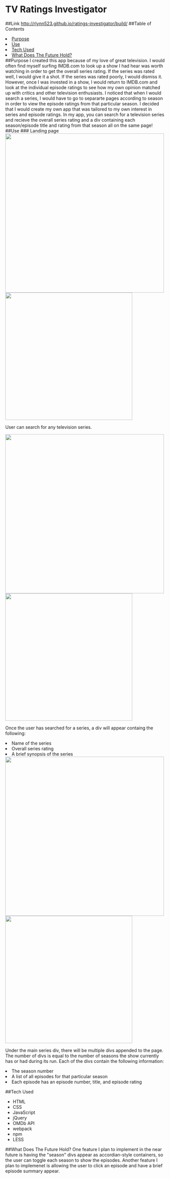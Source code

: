 # TV Ratings Investigator
##Link
http://rlynn523.github.io/ratings-investigator/build/
##Table of Contents
<li><a href='#purpose'>Purpose</a></li>
<li><a href='#use'>Use</a></li>
<li><a href='#tech-used'>Tech Used</a></li>
<li><a href='#what-does-the-future-hold'>What Does The Future Hold?</a></li>
##Purpose
I created this app because of my love of great television. I would often find myself surfing IMDB.com to look up a show I had hear was worth watching in order to get the overall series rating. If the series was rated well, I would give it a shot. If the series was rated poorly, I would dismiss it. However, once I was invested in a show, I would return to IMDB.com and look at the individual episode ratings to see how my own opinion matched up with critics and other television enthusiasts. I noticed that when I would search a series, I would have to go to separarte pages according to season in order to view the episode ratings from that particular season. I decided that I would create my own app that was tailored to my own interest in series and episode ratings. In my app, you can search for a television series and recieve the overall series rating and a div containing each season/episode title and rating from that season all on the same page!
##Use
### Landing page
<img src='https://github.com/rlynn523/ratings-investigator/blob/master/images/homescreen.png?raw=true' width='500'>
<img src='https://github.com/rlynn523/ratings-investigator/blob/master/images/mobile-home.png?raw=true' height='400'>

User can search for any television series.

<img src='https://github.com/rlynn523/ratings-investigator/blob/master/images/main.png?raw=true' width='500'>
<img src='https://github.com/rlynn523/ratings-investigator/blob/master/images/mobile-plot.png?raw=true' height='400'>

Once the user has searched for a series, a div will appear containg the following: 
<li>Name of the series</li>
<li>Overall series rating</li>
<li>A brief synopsis of the series</li>

<img src='https://github.com/rlynn523/ratings-investigator/blob/master/images/divs.png?raw=true' width='500'>
<img src='https://github.com/rlynn523/ratings-investigator/blob/master/images/mobile-div.png?raw=true' height='400'>

Under the main series div, there will be multiple divs appended to the page. The number of divs is equal to the number of seasons the show currently has or had during its run. Each of the divs contain the following information: 
<li>The season number</li>
<li>A list of all episodes for that particular season</li>
<li>Each episode has an episode number, title, and episode rating </li>

##Tech Used
<ul>
  <li>HTML</li>
  <li>CSS</li>
  <li>JavaScript</li>
  <li>jQuery</li>
  <li>OMDb API</li>
  <li>webpack</li>
  <li>npm</li>
  <li>LESS</li>
</ul>
##What Does The Future Hold?
One feature I plan to implement in the near future is having the "season" divs appear as accordian-style containers, so the user can toggle each season to show the episodes. 
Another feature I plan to implemenet is allowing the user to click an episode and have a brief episode summary appear. 
